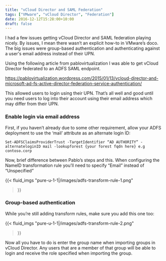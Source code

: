 ```yaml
---
title: "vCloud Director and SAML Federation"
tags: ["VMware", "vCloud Director", "Federation"]
date: 2016-12-12T15:28:00+10:00
draft: false
---
```


I had a few issues getting vCloud Director and SAML federation playing nicely. By issues, I mean there wasn’t an explicit how-to in VMware’s doco. The big issues were group-based authentication and authenticating against a user's email address instead of their UPN.

Using the following article from pablovirtualization I was able to get vCloud Director federated to an ADFS SAML endpoint.

https://pablovirtualization.wordpress.com/2015/01/13/vcloud-director-and-microsoft-ad-fs-active-director-federation-service-authentication/

This allowed users to login using their UPN. That’s all well and good until you need users to log into their account using their email address which may differ from their UPN.

### Enable login via email address

First, if you haven’t already due to some other requirement, allow your ADFS deployment to use the ‘mail’ attribute as an alternate login ID:

`Set-ADFSClaimsProviderTrust -TargetIdentifier “AD AUTHORITY” -alternateloginID mail -lookupforest {your forest fqdn here} e.g contoso.corp`

Now, brief difference between Pablo’s steps and this. When configuring the NameID transformation rule you’ll need to specify “Email” instead of “Unspecified”

{{< fluid_imgs
  "pure-u-1-1|/images/adfs-transform-rule-1.png"
>}}

### Group-based authentication

While you’re still adding transform rules, make sure you add this one too:

{{< fluid_imgs
  "pure-u-1-1|/images/adfs-transform-rule-2.png"
>}}

Now all you have to do is enter the group name when importing groups in vCloud Director. Any users that are a member of that group will be able to login and receive the role specified when importing the group.
